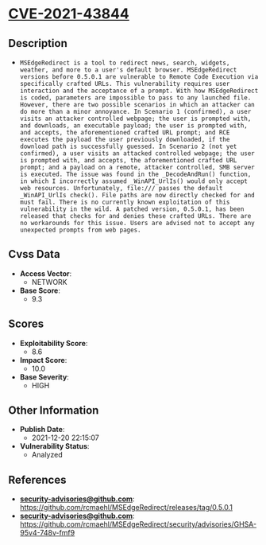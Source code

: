 
# [CVE-2021-43844](https://cve.mitre.org/cgi-bin/cvename.cgi?name=CVE-2021-43844)

## Description

- `MSEdgeRedirect is a tool to redirect news, search, widgets, weather, and more to a user's default browser. MSEdgeRedirect versions before 0.5.0.1 are vulnerable to Remote Code Execution via specifically crafted URLs. This vulnerability requires user interaction and the acceptance of a prompt. With how MSEdgeRedirect is coded, parameters are impossible to pass to any launched file. However, there are two possible scenarios in which an attacker can do more than a minor annoyance. In Scenario 1 (confirmed), a user visits an attacker controlled webpage; the user is prompted with, and downloads, an executable payload; the user is prompted with, and accepts, the aforementioned crafted URL prompt; and RCE executes the payload the user previously downloaded, if the download path is successfully guessed. In Scenario 2 (not yet confirmed), a user visits an attacked controlled webpage; the user is prompted with, and accepts, the aforementioned crafted URL prompt; and a payload on a remote, attacker controlled, SMB server is executed. The issue was found in the _DecodeAndRun() function, in which I incorrectly assumed _WinAPI_UrlIs() would only accept web resources. Unfortunately, file:/// passes the default _WinAPI_UrlIs check(). File paths are now directly checked for and must fail. There is no currently known exploitation of this vulnerability in the wild. A patched version, 0.5.0.1, has been released that checks for and denies these crafted URLs. There are no workarounds for this issue. Users are advised not to accept any unexpected prompts from web pages.`

## Cvss Data

- **Access Vector**:
  - NETWORK
- **Base Score**:
  - 9.3

## Scores

- **Exploitability Score**:
  - 8.6
- **Impact Score**:
  - 10.0
- **Base Severity**:
  - HIGH

## Other Information

- **Publish Date**:
  - 2021-12-20 22:15:07
- **Vulnerability Status**:
  - Analyzed

## References

- **security-advisories@github.com**: https://github.com/rcmaehl/MSEdgeRedirect/releases/tag/0.5.0.1
- **security-advisories@github.com**: https://github.com/rcmaehl/MSEdgeRedirect/security/advisories/GHSA-95v4-748v-fmf9
